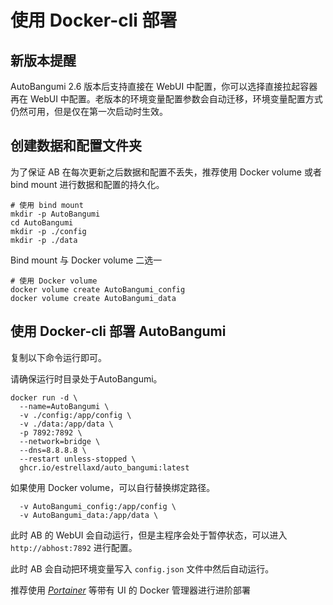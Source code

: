 # 使用 Docker-cli 部署

## 新版本提醒

AutoBangumi 2.6 版本后支持直接在 WebUI 中配置，你可以选择直接拉起容器再在 WebUI 中配置。老版本的环境变量配置参数会自动迁移，环境变量配置方式仍然可用，但是仅在第一次启动时生效。

## 创建数据和配置文件夹

为了保证 AB 在每次更新之后数据和配置不丢失，推荐使用 Docker volume 或者 bind mount 进行数据和配置的持久化。

```shell
# 使用 bind mount
mkdir -p AutoBangumi
cd AutoBangumi
mkdir -p ./config
mkdir -p ./data
```

Bind mount 与 Docker volume 二选一
```shell
# 使用 Docker volume
docker volume create AutoBangumi_config
docker volume create AutoBangumi_data
```

## 使用 Docker-cli 部署 AutoBangumi

复制以下命令运行即可。

请确保运行时目录处于AutoBangumi。

```shell
docker run -d \
  --name=AutoBangumi \
  -v ./config:/app/config \
  -v ./data:/app/data \
  -p 7892:7892 \
  --network=bridge \
  --dns=8.8.8.8 \
  --restart unless-stopped \
  ghcr.io/estrellaxd/auto_bangumi:latest
```

如果使用 Docker volume，可以自行替换绑定路径。
```shell
  -v AutoBangumi_config:/app/config \
  -v AutoBangumi_data:/app/data \
```

此时 AB 的 WebUI 会自动运行，但是主程序会处于暂停状态，可以进入 `http://abhost:7892` 进行配置。

此时 AB 会自动把环境变量写入 `config.json` 文件中然后自动运行。

推荐使用 _[Portainer](https://www.portainer.io)_ 等带有 UI 的 Docker 管理器进行进阶部署
